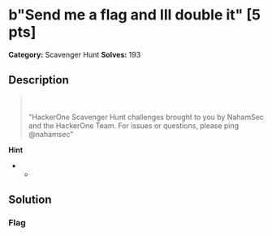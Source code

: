 # b"Send me a flag and Ill double it" [5 pts]

**Category:** Scavenger Hunt
**Solves:** 193

## Description
><br><br>"HackerOne Scavenger Hunt challenges brought to you by NahamSec and the HackerOne Team. For issues or questions, please ping @nahamsec"

**Hint**
* -

## Solution

### Flag

